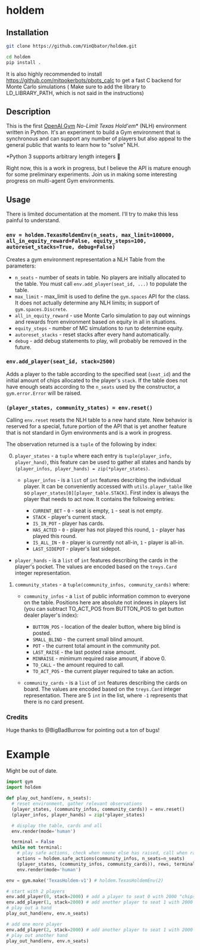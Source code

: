 # holdem

## Installation

```sh
git clone https://github.com/VinQbator/holdem.git
```

```sh
cd holdem
pip install .
```

It is also highly recommended to install https://github.com/mitpokerbots/pbots_calc to get a fast C backend for Monte Carlo simulations ( Make sure to add the library to LD_LIBRARY_PATH, which is not said in the instructions)

## Description

This is the first [OpenAI Gym](https://github.com/openai/gym) _No-Limit Texas Hold'em_* (NLH)
environment written in Python. It's an experiment to build a Gym environment that is synchronous and
can support any number of players but also appeal to the general public that wants to learn how to
"solve" NLH.

*Python 3 supports arbitrary length integers :money_with_wings:

Right now, this is a work in progress, but I believe the API is mature enough for some preliminary
experiments. Join us in making some interesting progress on multi-agent Gym environments.

## Usage

There is limited documentation at the moment. I'll try to make this less painful to understand.

### `env = holdem.TexasHoldemEnv(n_seats, max_limit=100000, all_in_equity_reward=False, equity_steps=100, autoreset_stacks=True, debug=False)`

Creates a gym environment representation a NLH Table from the parameters:

+ `n_seats` - number of seats in table. No players are initially allocated to the table. You must call `env.add_player(seat_id, ...)` to populate the table.
+ `max_limit` - max_limit is used to define the `gym.spaces` API for the class. It does not actually determine any NLH limits; in support of `gym.spaces.Discrete`.
+ `all_in_equity_reward` - use Monte Carlo simulation to pay out winnings and rewards from environment based on equity in all in situations.
+ `equity_steps` - number of MC simulations to run to determine equity.
+ `autoreset_stacks` - reset stacks after every hand automatically.
+ `debug` - add debug statements to play, will probably be removed in the future.

### `env.add_player(seat_id, stack=2500)`

Adds a player to the table according to the specified seat (`seat_id`) and the initial amount of
chips allocated to the player's `stack`. If the table does not have enough seats according to the
`n_seats` used by the constructor, a `gym.error.Error` will be raised.

### `(player_states, community_states) = env.reset()`

Calling `env.reset` resets the NLH table to a new hand state. New behavior is reserved for a special, future portion of the API that is yet another feature that is not standard in Gym environments and is a work in progress.

The observation returned is a `tuple` of the following by index:

0. `player_states` - a `tuple` where each entry is `tuple(player_info, player_hand)`, this feature can be used to gather all states and hands by `(player_infos, player_hands) = zip(*player_states)`.
    + `player_infos` - is a `list` of `int` features describing the individual player. It can be conveniently accessed with `utils.player_table` like so `player_states[0][player_table.STACK]`. First index is always the player that needs to act now. It contains the following entries:

      + `CURRENT_BET` - `0` - seat is empty, `1` - seat is not empty.
      + `STACK` - player's current stack.
      + `IS_IN_POT` - player has cards.
      + `HAS_ACTED` - `0` - player has not played this round, `1` - player has played this round.
      + `IS_ALL_IN` - `0` - player is currently not all-in, `1` - player is all-in.
      + `LAST_SIDEPOT` - player's last sidepot.
  
  + `player_hands` - is a `list` of `int` features describing the cards in the player's pocket. The values are encoded based on the `treys.Card` integer representation.

1. `community_states` - a `tuple(community_infos, community_cards)` where:
   + `community_infos` - a `list` of public information common to everyone on the table. Positions here are absolute not indexes in players list (you can subtract TO_ACT_POS from BUTTON_POS to get button dealer player's index):
     
     + `BUTTON_POS` - location of the dealer button, where big blind is posted.
     + `SMALL_BLIND` - the current small blind amount.
     + `POT` - the current total amount in the community pot.
     + `LAST_RAISE` - the last posted raise amount.
     + `MINRAISE` - minimum required raise amount, if above 0.
     + `TO_CALL` - the amount required to call.
     + `TO_ACT_POS` - the current player required to take an action.

   + `community_cards` - is a `list` of `int` features describing the cards on board.
     The values are encoded based on the `treys.Card` integer representation. There are 5 `int` in
     the list, where `-1` represents that there is no card present.

### Credits
Huge thanks to @BigBadBurrow for pointing out a ton of bugs!

# Example

Might be out of date.

```python
import gym
import holdem

def play_out_hand(env, n_seats):
  # reset environment, gather relevant observations
  (player_states, (community_infos, community_cards)) = env.reset()
  (player_infos, player_hands) = zip(*player_states)

  # display the table, cards and all
  env.render(mode='human')

  terminal = False
  while not terminal:
    # play safe actions, check when noone else has raised, call when raised.
    actions = holdem.safe_actions(community_infos, n_seats=n_seats)
    (player_states, (community_infos, community_cards)), rews, terminal, info = env.step(actions)
    env.render(mode='human')

env = gym.make('TexasHoldem-v1') # holdem.TexasHoldemEnv(2)

# start with 2 players
env.add_player(0, stack=2000) # add a player to seat 0 with 2000 "chips"
env.add_player(1, stack=2000) # add another player to seat 1 with 2000 "chips"
# play out a hand
play_out_hand(env, env.n_seats)

# add one more player
env.add_player(2, stack=2000) # add another player to seat 1 with 2000 "chips"
# play out another hand
play_out_hand(env, env.n_seats)
```
